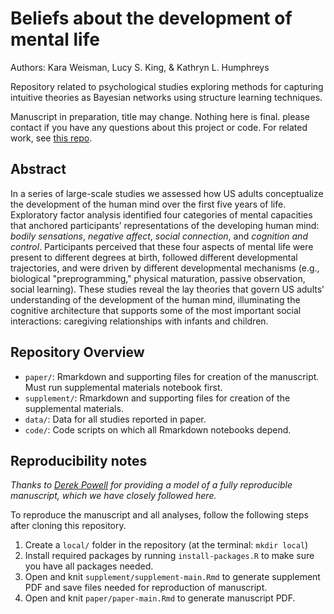 # Beliefs about the development of mental life

Authors: Kara Weisman, Lucy S. King, & Kathryn L. Humphreys

Repository related to psychological studies exploring methods for capturing intuitive theories as Bayesian networks using structure learning techniques.

Manuscript in preparation, title may change. Nothing here is final. please contact if you have any questions about this project or code. For related work, see [this repo](https://github.com/kgweisman/baby_mental_life).

## Abstract

In a series of large-scale studies we assessed how US adults conceptualize the development of the human mind over the first five years of life. Exploratory factor analysis identified four categories of mental capacities that anchored participants’ representations of the developing human mind: _bodily sensations_, _negative affect_, _social connection_, and _cognition and control_. Participants perceived that these four aspects of mental life were present to different degrees at birth, followed different developmental trajectories, and were driven by different developmental mechanisms (e.g., biological "preprogramming," physical maturation, passive observation, social learning). These studies reveal the lay theories that govern US adults’ understanding of the development of the human mind, illuminating the cognitive architecture that supports some of the most important social interactions: caregiving relationships with infants and children.

## Repository Overview

* `paper/`: Rmarkdown and supporting files for creation of the manuscript. Must run supplemental materials notebook first.
* `supplement/`: Rmarkdown and supporting files for creation of the supplemental materials.
* `data/`: Data for all studies reported in paper.
* `code/`: Code scripts on which all Rmarkdown notebooks depend.

## Reproducibility notes

_Thanks to [Derek Powell](https://github.com/derekpowell) for providing a model of a fully reproducible manuscript, which we have closely followed here._

To reproduce the manuscript and all analyses, follow the following steps after cloning this repository.

1. Create a `local/` folder in the repository (at the terminal: `mkdir local`)
2. Install required packages by running `install-packages.R` to make sure you have all packages needed.
3. Open and knit `supplement/supplement-main.Rmd` to generate supplement PDF and save files needed for reproduction of manuscript.
4. Open and knit `paper/paper-main.Rmd` to generate manuscript PDF.

